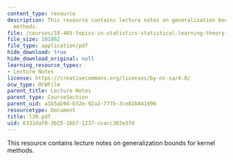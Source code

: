 ```yaml
---
content_type: resource
description: This resource contains lecture notes on generalization bounds for kernel
  methods.
file: /courses/18-465-topics-in-statistics-statistical-learning-theory-spring-2007/6331daf03b2516b71237ccacc302e3fd_l30.pdf
file_size: 101862
file_type: application/pdf
hide_download: true
hide_download_original: null
learning_resource_types:
- Lecture Notes
license: https://creativecommons.org/licenses/by-nc-sa/4.0/
ocw_type: OCWFile
parent_title: Lecture Notes
parent_type: CourseSection
parent_uid: a1b5ab94-b32e-92a2-777b-3ce81b841896
resourcetype: Document
title: l30.pdf
uid: 6331daf0-3b25-16b7-1237-ccacc302e3fd
---
```

This resource contains lecture notes on generalization bounds for kernel methods.